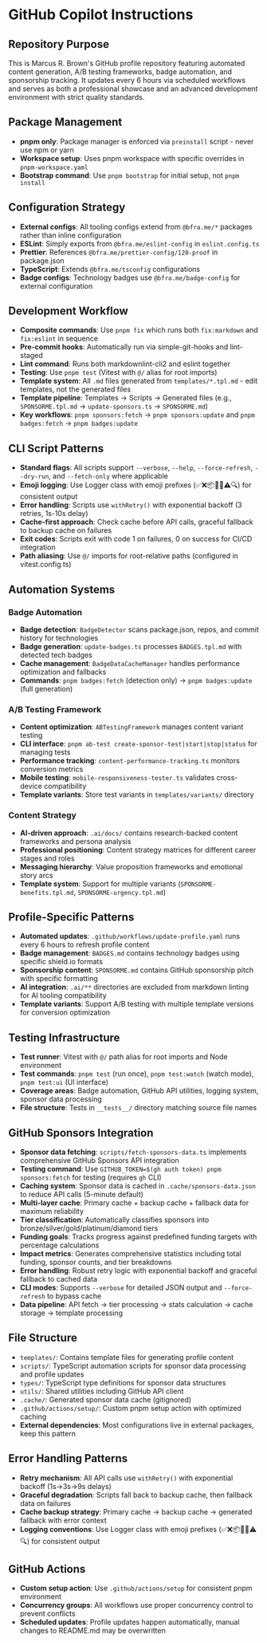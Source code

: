 # GitHub Copilot Instructions

## Repository Purpose

This is Marcus R. Brown's GitHub profile repository featuring automated content generation, A/B testing frameworks, badge automation, and sponsorship tracking. It updates every 6 hours via scheduled workflows and serves as both a professional showcase and an advanced development environment with strict quality standards.

## Package Management

- **pnpm only**: Package manager is enforced via `preinstall` script - never use npm or yarn
- **Workspace setup**: Uses pnpm workspace with specific overrides in `pnpm-workspace.yaml`
- **Bootstrap command**: Use `pnpm bootstrap` for initial setup, not `pnpm install`

## Configuration Strategy

- **External configs**: All tooling configs extend from `@bfra.me/*` packages rather than inline configuration
- **ESLint**: Simply exports from `@bfra.me/eslint-config` in `eslint.config.ts`
- **Prettier**: References `@bfra.me/prettier-config/120-proof` in package.json
- **TypeScript**: Extends `@bfra.me/tsconfig` configurations
- **Badge configs**: Technology badges use `@bfra.me/badge-config` for external configuration

## Development Workflow

- **Composite commands**: Use `pnpm fix` which runs both `fix:markdown` and `fix:eslint` in sequence
- **Pre-commit hooks**: Automatically run via simple-git-hooks and lint-staged
- **Lint command**: Runs both markdownlint-cli2 and eslint together
- **Testing**: Use `pnpm test` (Vitest with `@/` alias for root imports)
- **Template system**: All `.md` files generated from `templates/*.tpl.md` - edit templates, not the generated files
- **Template pipeline**: Templates → Scripts → Generated files (e.g., `SPONSORME.tpl.md` → `update-sponsors.ts` → `SPONSORME.md`)
- **Key workflows**: `pnpm sponsors:fetch` → `pnpm sponsors:update` and `pnpm badges:fetch` → `pnpm badges:update`

## CLI Script Patterns

- **Standard flags**: All scripts support `--verbose`, `--help`, `--force-refresh`, `--dry-run`, and `--fetch-only` where applicable
- **Emoji logging**: Use Logger class with emoji prefixes (✅❌📦🚀💡⚠️🔍) for consistent output
- **Error handling**: Scripts use `withRetry()` with exponential backoff (3 retries, 1s-10s delay)
- **Cache-first approach**: Check cache before API calls, graceful fallback to backup cache on failures
- **Exit codes**: Scripts exit with code 1 on failures, 0 on success for CI/CD integration
- **Path aliasing**: Use `@/` imports for root-relative paths (configured in vitest.config.ts)

## Automation Systems

### Badge Automation
- **Badge detection**: `BadgeDetector` scans package.json, repos, and commit history for technologies
- **Badge generation**: `update-badges.ts` processes `BADGES.tpl.md` with detected tech badges
- **Cache management**: `BadgeDataCacheManager` handles performance optimization and fallbacks
- **Commands**: `pnpm badges:fetch` (detection only) → `pnpm badges:update` (full generation)

### A/B Testing Framework
- **Content optimization**: `ABTestingFramework` manages content variant testing
- **CLI interface**: `pnpm ab-test create-sponsor-test|start|stop|status` for managing tests
- **Performance tracking**: `content-performance-tracking.ts` monitors conversion metrics
- **Mobile testing**: `mobile-responsiveness-tester.ts` validates cross-device compatibility
- **Template variants**: Store test variants in `templates/variants/` directory

### Content Strategy
- **AI-driven approach**: `.ai/docs/` contains research-backed content frameworks and persona analysis
- **Professional positioning**: Content strategy matrices for different career stages and roles
- **Messaging hierarchy**: Value proposition frameworks and emotional story arcs
- **Template system**: Support for multiple variants (`SPONSORME-benefits.tpl.md`, `SPONSORME-urgency.tpl.md`)

## Profile-Specific Patterns

- **Automated updates**: `.github/workflows/update-profile.yaml` runs every 6 hours to refresh profile content
- **Badge management**: `BADGES.md` contains technology badges using specific shield.io formats
- **Sponsorship content**: `SPONSORME.md` contains GitHub sponsorship pitch with specific formatting
- **AI integration**: `.ai/**` directories are excluded from markdown linting for AI tooling compatibility
- **Template variants**: Support A/B testing with multiple template versions for conversion optimization

## Testing Infrastructure

- **Test runner**: Vitest with `@/` path alias for root imports and Node environment
- **Test commands**: `pnpm test` (run once), `pnpm test:watch` (watch mode), `pnpm test:ui` (UI interface)
- **Coverage areas**: Badge automation, GitHub API utilities, logging system, sponsor data processing
- **File structure**: Tests in `__tests__/` directory matching source file names

## GitHub Sponsors Integration

- **Sponsor data fetching**: `scripts/fetch-sponsors-data.ts` implements comprehensive GitHub Sponsors API integration
- **Testing command**: Use `GITHUB_TOKEN=$(gh auth token) pnpm sponsors:fetch` for testing (requires `gh` CLI)
- **Caching system**: Sponsor data is cached in `.cache/sponsors-data.json` to reduce API calls (5-minute default)
- **Multi-layer cache**: Primary cache + backup cache + fallback data for maximum reliability
- **Tier classification**: Automatically classifies sponsors into bronze/silver/gold/platinum/diamond tiers
- **Funding goals**: Tracks progress against predefined funding targets with percentage calculations
- **Impact metrics**: Generates comprehensive statistics including total funding, sponsor counts, and tier breakdowns
- **Error handling**: Robust retry logic with exponential backoff and graceful fallback to cached data
- **CLI modes**: Supports `--verbose` for detailed JSON output and `--force-refresh` to bypass cache
- **Data pipeline**: API fetch → tier processing → stats calculation → cache storage → template processing

## File Structure

- `templates/`: Contains template files for generating profile content
- `scripts/`: TypeScript automation scripts for sponsor data processing and profile updates
- `types/`: TypeScript type definitions for sponsor data structures
- `utils/`: Shared utilities including GitHub API client
- `.cache/`: Generated sponsor data cache (gitignored)
- `.github/actions/setup/`: Custom pnpm setup action with optimized caching
- **External dependencies**: Most configurations live in external packages, keep this pattern

## Error Handling Patterns

- **Retry mechanism**: All API calls use `withRetry()` with exponential backoff (1s→3s→9s delays)
- **Graceful degradation**: Scripts fall back to backup cache, then fallback data on failures
- **Cache backup strategy**: Primary cache → backup cache → generated fallback with error context
- **Logging conventions**: Use Logger class with emoji prefixes (✅❌📦🚀💡⚠️🔍) for consistent output

## GitHub Actions

- **Custom setup action**: Use `.github/actions/setup` for consistent pnpm environment
- **Concurrency groups**: All workflows use proper concurrency control to prevent conflicts
- **Scheduled updates**: Profile updates happen automatically, manual changes to README.md may be overwritten
